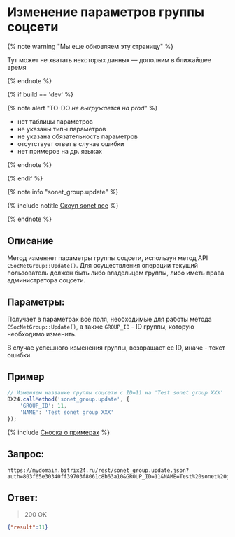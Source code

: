 # Изменение параметров группы соцсети

{% note warning "Мы еще обновляем эту страницу" %}

Тут может не хватать некоторых данных — дополним в ближайшее время

{% endnote %}

{% if build == 'dev' %}

{% note alert "TO-DO _не выгружается на prod_" %}

- нет таблицы параметров
- не указаны типы параметров
- не указана обязательность параметров
- отсутствует ответ в случае ошибки
- нет примеров на др. языках

{% endnote %}

{% endif %}

{% note info "sonet_group.update" %}

{% include notitle [Скоуп sonet все](./_includes/scope-sonet-all.md) %}

{% endnote %}

## Описание

Метод изменяет параметры группы соцсети, используя метод API `CSocNetGroup::Update()`. Для осуществления операции текущий пользователь должен быть либо владельцем группы, либо иметь права администратора соцсети.

## Параметры:

Получает в параметрах все поля, необходимые для работы метода `CSocNetGroup::Update()`, а также `GROUP_ID` - ID группы, которую необходимо изменить.

В случае успешного изменения группы, возвращает ее ID, иначе - текст ошибки.

## Пример

```js
// Изменяем название группы соцсети с ID=11 на 'Test sonet group XXX'
BX24.callMethod('sonet_group.update', {
    'GROUP_ID': 11,
    'NAME': 'Test sonet group XXX'
});
```
{% include [Сноска о примерах](../../_includes/examples.md) %}

## Запрос:

```
https://mydomain.bitrix24.ru/rest/sonet_group.update.json?auth=803f65e30340ff39703f8061c8b63a10&GROUP_ID=11&NAME=Test%20sonet%20group%20XXX
```

## Ответ:

>200 OK

```json
{"result":11}
```